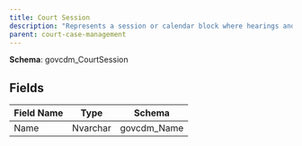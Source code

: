 ```yaml
---
title: Court Session
description: "Represents a session or calendar block where hearings and related activities are conducted."
parent: court-case-management
---
```


**Schema**: govcdm_CourtSession

## Fields

| Field Name | Type     | Schema      |
|------------|----------|-------------|
| Name       | Nvarchar | govcdm_Name |
